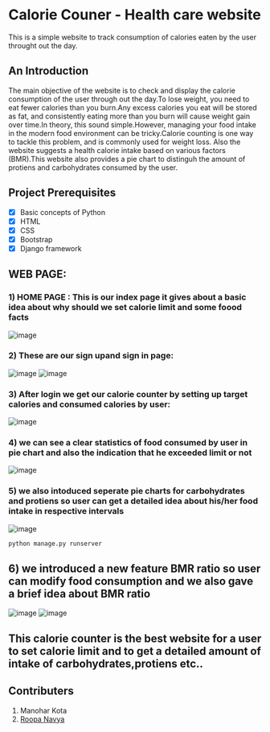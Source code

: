 # Calorie Couner - Health care website
This is a simple website to track consumption of calories eaten by the user throught out the day.
## An Introduction
The main objective of the website is to check and display the calorie consumption of the user through out the day.To lose weight, you need to eat fewer calories than you burn.Any excess calories you eat will be stored as fat, and consistently eating more than you burn will cause weight gain over time.In theory, this sound simple.However, managing your food intake in the modern food environment can be tricky.Calorie counting is one way to tackle this problem, and is commonly used for weight loss. Also the website suggests a health calorie intake based on various factors (BMR).This website also provides a pie chart to distinguh the amount of protiens and carbohydrates consumed by the user.


## Project Prerequisites
- [x] Basic concepts of Python
- [x] HTML
- [x] CSS
- [x] Bootstrap 
- [x] Django framework

## WEB PAGE:
### 1) HOME PAGE : This is our index page it gives about a basic idea about why should we set calorie limit and some foood facts







![image](https://user-images.githubusercontent.com/86138150/123456245-41f74400-d600-11eb-9f7a-a5fba86e498e.png)







### 2) These are our sign upand sign in page:





![image](https://user-images.githubusercontent.com/86138150/123462867-7969ee80-d608-11eb-816b-ace46bef6061.png)  ![image](https://user-images.githubusercontent.com/86138150/123463198-e087a300-d608-11eb-918f-911a11e7a8d6.png)










### 3) After login we get our calorie counter by setting up target calories and consumed calories by user:






![image](https://user-images.githubusercontent.com/86183042/123501419-66840800-d662-11eb-92b7-8964ab3f0cff.png)







### 4) we can see a clear statistics of food consumed by user in pie chart and also the indication that he exceeded limit or not







![image](https://user-images.githubusercontent.com/86183042/123501275-5e779880-d661-11eb-8c61-80f95bfe0ec2.png)






### 5) we also intoduced seperate pie charts for carbohydrates and protiens so user can get a detailed idea about his/her food intake in respective intervals







![image](https://user-images.githubusercontent.com/86183042/123501377-1016c980-d662-11eb-964e-806a7ee1b4e6.png)





```bash
python manage.py runserver
``` 
## 6) we introduced a new feature BMR ratio so user can modify food consumption and we also gave a brief idea about BMR ratio




![image](https://user-images.githubusercontent.com/86138150/123502111-4efb4e00-d667-11eb-89c5-715fdf18584b.png)
![image](https://user-images.githubusercontent.com/86138150/123502118-5de20080-d667-11eb-941a-440464a92326.png)






## This  calorie counter is the best website for a user to set calorie limit and to get a detailed amount of intake of carbohydrates,protiens etc..
## Contributers
1. Manohar Kota
2. [Roopa Navya](https://github.com/roopa-navya07) 




